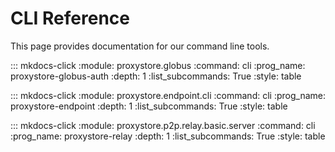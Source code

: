 <style>
.md-typeset h2, h3, h4 {
  font-weight: 400;
  font-family: var(--md-code-font-family);
}

.md-typeset h2 {
  border-bottom-style: solid;
  border-color: var(--md-default-fg-color--lighter);
  border-width: 2px;
}

.md-typeset h3, h4 {
  border-bottom-style: dashed;
  border-color: var(--md-default-fg-color--lighter);
  border-width: 1px;
}
</style>

# CLI Reference

This page provides documentation for our command line tools.

::: mkdocs-click
    :module: proxystore.globus
    :command: cli
    :prog_name: proxystore-globus-auth
    :depth: 1
    :list_subcommands: True
    :style: table

::: mkdocs-click
    :module: proxystore.endpoint.cli
    :command: cli
    :prog_name: proxystore-endpoint
    :depth: 1
    :list_subcommands: True
    :style: table

::: mkdocs-click
    :module: proxystore.p2p.relay.basic.server
    :command: cli
    :prog_name: proxystore-relay
    :depth: 1
    :list_subcommands: True
    :style: table
